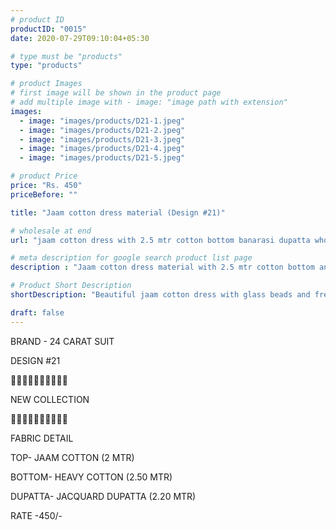 ```yaml
---
# product ID
productID: "0015"
date: 2020-07-29T09:10:04+05:30

# type must be "products"
type: "products"

# product Images
# first image will be shown in the product page
# add multiple image with - image: "image path with extension"
images:
  - image: "images/products/D21-1.jpeg"
  - image: "images/products/D21-2.jpeg"
  - image: "images/products/D21-3.jpeg"
  - image: "images/products/D21-4.jpeg"
  - image: "images/products/D21-5.jpeg"

# product Price
price: "Rs. 450"
priceBefore: ""

title: "Jaam cotton dress material (Design #21)"

# wholesale at end 
url: "jaam cotton dress with 2.5 mtr cotton bottom banarasi dupatta wholesale"

# meta description for google search product list page
description : "Jaam cotton dress material with 2.5 mtr cotton bottom and jacquard dupatta"

# Product Short Description
shortDescription: "Beautiful jaam cotton dress with glass beads and french knot handwork, contrast 2.5 mtr cotton bottom with jacquard banarasi dupatta."

draft: false
---
```

BRAND - 24 CARAT SUIT

DESIGN #21

💐💐💐💐💐💐💐💐💐💐

NEW COLLECTION

🌷🌷🌷🌷🌷🌷🌷🌷🌷🌷

FABRIC DETAIL

TOP- JAAM COTTON (2 MTR)

BOTTOM- HEAVY COTTON (2.50 MTR)

DUPATTA- JACQUARD DUPATTA (2.20 MTR)

RATE -450/-
